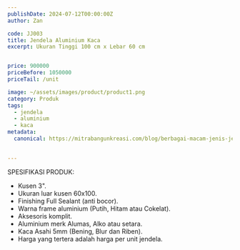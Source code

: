 ```yaml
---
publishDate: 2024-07-12T00:00:00Z
author: Zan

code: JJ003
title: Jendela Aluminium Kaca
excerpt: Ukuran Tinggi 100 cm x Lebar 60 cm


price: 900000
priceBefore: 1050000
priceTail: /unit

image: ~/assets/images/product/product1.png
category: Produk
tags:
  - jendela
  - aluminium
  - kaca
metadata:
  canonical: https://mitrabangunkreasi.com/blog/berbagai-macam-jenis-jendela-untuk-inspirasi-2024

  
---
```


SPESIFIKASI PRODUK:

- Kusen 3".
- Ukuran luar kusen 60x100.
- Finishing Full Sealant (anti bocor).
- Warna frame aluminium (Putih, Hitam atau Cokelat).
- Aksesoris komplit.
- Aluminium merk Alumas, Alko atau setara.
- Kaca Asahi 5mm (Bening, Blur dan Riben).
- Harga yang tertera adalah harga per unit jendela.
